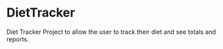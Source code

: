 # DietTracker
Diet Tracker Project to allow the user to track their diet and see totals and reports.
